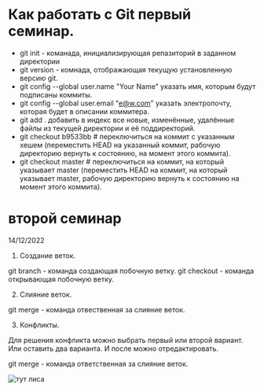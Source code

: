 # Как работать с Git первый семинар.

* git init - команада, инициализирующая репазиторий в заданном директории 
* git version - комнада, отображающая текущую установленную версию git.
* git config --global user.name "Your Name"  указать имя, которым будут подписаны коммиты.
* git config --global user.email "e@w.com"   указать электропочту, которая будет в описании коммитера.
* git add . добавить в индекс все новые, изменённые, удалённые файлы из текущей директории и её поддиректорий.
* git checkout b9533bb # переключиться на коммит с указанным хешем (переместить HEAD на указанный коммит, рабочую директорию вернуть к состоянию, на момент этого коммита).
* git checkout master  # переключиться на коммит, на который указывает master (переместить HEAD на коммит, на который указывает master, рабочую директорию вернуть к состоянию на момент этого коммита).
# второй семинар
14/12/2022
1. Создание веток.

git branch - команда создающая побочную ветку.
git checkout -  команда открывающая побочную ветку.

2. Слияние веток.

git merge - команда отвественная за слияние веток.

3. Конфликты.

Для решения конфликта можно выбрать первый или второй вариант. Или оставить два варианта. И после можно отредактировать.

git merge - команда ответственная за слияние веток.

![тут лиса](fox.jpg)
